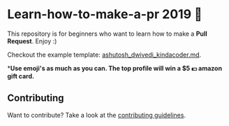 # Learn-how-to-make-a-pr 2019 :rocket:
This repository is for beginners who want to learn how to make a **Pull Request**. Enjoy :)

Checkout the example template: [ashutosh_dwivedi_kindacoder.md](https://github.com/code-with-kindacoder/Learn-how-to-make-a-pr/blob/master/students%20list/ashutosh_dwivedi_kindacoder.md).

***Use emoji's as much as you can. The top profile will win a $5 :dollar: amazon gift card.**

## Contributing

Want to contribute? Take a look at the [contributing guidelines](https://github.com/code-with-kindacoder/Learn-how-to-make-a-pr/blob/master/CONTRIBUTING.md).
